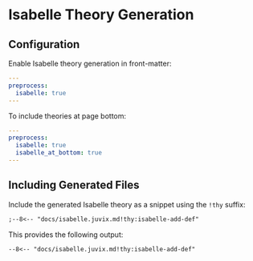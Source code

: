 # Isabelle Theory Generation

## Configuration

Enable Isabelle theory generation in front-matter:

```yaml
---
preprocess:
  isabelle: true
---
```

To include theories at page bottom:

```yaml
---
preprocess:
  isabelle: true
  isabelle_at_bottom: true
---
```

## Including Generated Files

Include the generated Isabelle theory as a snippet using the `!thy` suffix:

```markdown
;--8<-- "docs/isabelle.juvix.md!thy:isabelle-add-def"
```


This provides the following output:

```isabelle title="isabelle.thy from isabelle.juvix.md"
--8<-- "docs/isabelle.juvix.md!thy:isabelle-add-def"
```